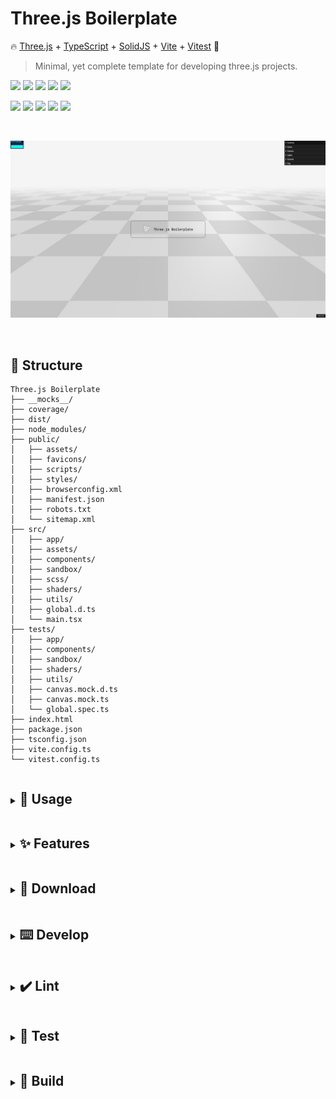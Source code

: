 # Three.js Boilerplate #

🔥 [Three.js](https://threejs.org/) + [TypeScript](https://www.typescriptlang.org/) + [SolidJS](https://www.solidjs.com/) + [Vite](https://vitejs.dev/) + [Vitest](https://vitest.dev/) 🚀

> Minimal, yet complete template for developing three.js projects.

![](https://img.shields.io/github/package-json/dependency-version/UstymUkhman/threejs-boilerplate/three?style=flat-square)
![](https://img.shields.io/github/package-json/dependency-version/UstymUkhman/threejs-boilerplate/dev/typescript?style=flat-square)
![](https://img.shields.io/github/package-json/dependency-version/UstymUkhman/threejs-boilerplate/solid-js?style=flat-square)
![](https://img.shields.io/github/package-json/dependency-version/UstymUkhman/threejs-boilerplate/dev/vite?style=flat-square)
![](https://img.shields.io/github/package-json/dependency-version/UstymUkhman/threejs-boilerplate/dev/vitest?style=flat-square)

![](https://img.shields.io/github/deployments/UstymUkhman/threejs-boilerplate/github-pages?style=flat-square)
![](https://img.shields.io/badge/coverage-100%25-brightgreen?style=flat-square)
![](https://img.shields.io/github/repo-size/UstymUkhman/threejs-boilerplate?color=yellowgreen&style=flat-square)
![](https://img.shields.io/github/package-json/v/UstymUkhman/threejs-boilerplate?color=orange&style=flat-square)
![](https://img.shields.io/github/license/UstymUkhman/threejs-boilerplate?color=lightgrey&style=flat-square)

<br />

[![](./public/assets/images/preview.jpg)](https://ustymukhman.github.io/threejs-boilerplate/dist)

<br />

## 📂 Structure ##

```
Three.js Boilerplate
├── __mocks__/
├── coverage/
├── dist/
├── node_modules/
├── public/
│   ├── assets/
│   ├── favicons/
│   ├── scripts/
│   ├── styles/
│   ├── browserconfig.xml
│   ├── manifest.json
│   ├── robots.txt
│   └── sitemap.xml
├── src/
│   ├── app/
│   ├── assets/
│   ├── components/
│   ├── sandbox/
│   ├── scss/
│   ├── shaders/
│   ├── utils/
│   ├── global.d.ts
│   └── main.tsx
├── tests/
│   ├── app/
│   ├── components/
│   ├── sandbox/
│   ├── shaders/
│   ├── utils/
│   ├── canvas.mock.d.ts
│   ├── canvas.mock.ts
│   └── global.spec.ts
├── index.html
├── package.json
├── tsconfig.json
├── vite.config.ts
└── vitest.config.ts
```

<details>
  <summary>
    <h2 style="display: inline-block;">🔌 Usage</h2>
  </summary>
  &emsp;&ensp;Simply click <b>Use this template</b> and <b>Create a new repository</b>.
  <br />
  &emsp;&ensp;This will initialize your own repository from this boilerplate.
</details>

<details>
  <summary>
    <h2 style="display: inline-block;">✨ Features</h2>
  </summary>

  <h3>&emsp;&emsp;&ensp;⚙️ Basic</h3>
  &emsp;&emsp;&emsp;&emsp;&emsp;&nbsp;&bull; Cross-platform <a href="./public/favicons" target="_blank">Favicons</a><br />
  &emsp;&emsp;&emsp;&emsp;&emsp;&nbsp;&bull; Meta tags for sharing on <a href="./index.html#L29-L34" target="_blank">Facebook</a> and <a href="./index.html#L36-L40" target="_blank">Twitter</a><br />
  &emsp;&emsp;&emsp;&emsp;&emsp;&nbsp;&bull; <a href="./index.html#L78-L84" target="_blank">Unsupported browser</a> and <a href="./index.html#L86-L94" target="_blank">disabled JavaScript</a> screens

  <h3>&emsp;&emsp;&ensp;🧩 Components</h3>
  &emsp;&emsp;&emsp;&emsp;&emsp;&nbsp;&bull; <a href="./src/app/index.tsx" target="_blank">Application</a> entry point<br />
  &emsp;&emsp;&emsp;&emsp;&emsp;&nbsp;&bull; <a href="./src/components/Logo/index.tsx" target="_blank">Logo</a> label component<br />
  &emsp;&emsp;&emsp;&emsp;&emsp;&nbsp;&bull; Current <a href="./src/components/Version/index.tsx" target="_blank">version</a> tag

  <h3>&emsp;&emsp;&ensp;🏝️ Sandbox</h3>
  &emsp;&emsp;&emsp;&emsp;&emsp;&nbsp;&bull; Simple three.js <a href="./src/sandbox/index.ts" target="_blank">scene</a> with:

  &emsp;&emsp;&emsp;&emsp;&emsp;&emsp;&nbsp;&#9702; Linear Fog<br />
  &emsp;&emsp;&emsp;&emsp;&emsp;&emsp;&nbsp;&#9702; Ground Plane<br />
  &emsp;&emsp;&emsp;&emsp;&emsp;&emsp;&nbsp;&#9702; Orbit Controls<br />
  &emsp;&emsp;&emsp;&emsp;&emsp;&emsp;&nbsp;&#9702; Stats Monitoring<br />
  &emsp;&emsp;&emsp;&emsp;&emsp;&emsp;&nbsp;&#9702; Perspective Camera<br />
  &emsp;&emsp;&emsp;&emsp;&emsp;&emsp;&nbsp;&#9702; Default WebGL2 Renderer<br />
  &emsp;&emsp;&emsp;&emsp;&emsp;&emsp;&nbsp;&#9702; Ambient & Directional Lighting

  &emsp;&emsp;&emsp;&emsp;&emsp;&nbsp;&bull; Scene <a href="./src/sandbox/Config.ts" target="_blank">configuration</a> file with initial parameter values.<br />
  &emsp;&emsp;&emsp;&emsp;&emsp;&nbsp;&bull; Custom checkerboard-like ground plane <a href="./src/sandbox/GroundMaterial.ts" target="_blank">material</a>.<br />
  &emsp;&emsp;&emsp;&emsp;&emsp;&nbsp;&bull; GUI <a href="./src/sandbox/GUIControls.ts" target="_blank">controls</a> built on top of <code>lil-gui</code>.<br />
  &emsp;&emsp;&emsp;&emsp;&emsp;&nbsp;&bull; **Uncharted 2** <a href="./src/sandbox/CustomToneMapping.ts" target="_blank">tone mapping</a> shader.

  <h3>&emsp;&emsp;&ensp;🎨 Shaders</h3>
  &emsp;&emsp;&emsp;&emsp;&emsp;&nbsp;&bull; Custom shader support through <a href="https://github.com/UstymUkhman/vite-plugin-glsl" target="_blank">vite-plugin-glsl</a>.<br />
  &emsp;&emsp;&emsp;&emsp;&emsp;&nbsp;&bull; Three.js shaders for <a href="./src/shaders/ground" target="_blank">ground</a> plane material.<br />
  &emsp;&emsp;&emsp;&emsp;&emsp;&nbsp;&bull; Three.js shaders for custom <a href="./src/shaders/mapping" target="_blank">tone mapping</a>.

  <h3>&emsp;&emsp;&ensp;🛠️ Utilities</h3>
  &emsp;&emsp;&emsp;&emsp;&emsp;&nbsp;&bull; <a href="./src/utils/Assets.ts" target="_blank">Assets</a> loading manager:

  &emsp;&emsp;&emsp;&emsp;&emsp;&emsp;&nbsp;&#9702; Promise based APIs<br />
  &emsp;&emsp;&emsp;&emsp;&emsp;&emsp;&nbsp;&#9702; Loading errors logging<br />
  &emsp;&emsp;&emsp;&emsp;&emsp;&emsp;&nbsp;&#9702; Start, Progress & Complete loading events<br />
  &emsp;&emsp;&emsp;&emsp;&emsp;&emsp;&nbsp;&#9702; <code>usePublicFolder</code> option for setting assets path<br />
  &emsp;&emsp;&emsp;&emsp;&emsp;&emsp;&nbsp;&#9702; Audio, GLTF/GLB, CubeTexture & Texture loaders

  &emsp;&emsp;&emsp;&emsp;&emsp;&nbsp;&bull; <a href="./src/utils/Array.ts" target="_blank">Array</a>, <a href="./src/utils/Color.ts" target="_blank">Color</a>, <a href="./src/utils/Number.ts" target="_blank">Number</a>, <a href="./src/utils/String.ts" target="_blank">String</a> & <code><a href="./src/utils/deepFreeze.ts" target="_blank">deepFreeze</a></code> methods.<br />
  &emsp;&emsp;&emsp;&emsp;&emsp;&nbsp;&bull; <a href="./src/utils/Elastic.ts" target="_blank">Elastic</a> Number, Vector3 and Vector3 classes.<br />
  &emsp;&emsp;&emsp;&emsp;&emsp;&nbsp;&bull; Custom <a href="./src/utils/Events.ts" target="_blank">Events</a> and EventEmitter manager.<br />
  &emsp;&emsp;&emsp;&emsp;&emsp;&nbsp;&bull; Mouse <a href="./src/utils/Wheel.ts" target="_blank">Wheel</a> normalization function.<br />
  &emsp;&emsp;&emsp;&emsp;&emsp;&nbsp;&bull; <code>debounce</code> and <code>throttle</code> <a href="./src/utils/Function.ts" target="_blank">function</a>s.<br />
  &emsp;&emsp;&emsp;&emsp;&emsp;&nbsp;&bull; <code><a href="./src/utils/RAF.ts" target="_blank">requestAnimationFrame</a></code> manager.<br />
  &emsp;&emsp;&emsp;&emsp;&emsp;&nbsp;&bull; Custom Web <a href="./src/utils/worker" target="_blank">Worker</a> manager.<br />
  &emsp;&emsp;&emsp;&emsp;&emsp;&nbsp;&bull; <a href="https://unity.com/" target="_blank">Unity</a>-like <code>Vector3</code> <a href="./src/utils/Direction.ts" target="_blank">direction</a>s.<br />
  &emsp;&emsp;&emsp;&emsp;&emsp;&nbsp;&bull; <a href="./src/utils/Spline.ts" target="_blank">Spline</a> interpolation manager.<br />
  &emsp;&emsp;&emsp;&emsp;&emsp;&nbsp;&bull; Screen <a href="./src/utils/Viewport.ts" target="_blank">Viewport</a> manager.

  <h3>&emsp;&emsp;&ensp;🧰 Miscellaneous</h3>
  &emsp;&emsp;&emsp;&emsp;&emsp;&nbsp;&bull; Scoped <a href="https://sass-lang.com/" target="_blank">SCSS</a> and common <a href="./src/scss/easings.scss" target="_blank">easing</a> functions.<br />
  &emsp;&emsp;&emsp;&emsp;&emsp;&nbsp;&bull; Support for common 3D <a href="./vite.config.ts#L9" target="_blank">formats</a>.<br />
  &emsp;&emsp;&emsp;&emsp;&emsp;&nbsp;&bull; Common <a href="./src/assets" target="_blank">assets</a> folders.<br />
  &emsp;&emsp;&emsp;&emsp;&emsp;&nbsp;&bull; <a href="https://web.dev/progressive-web-apps/" target="_blank">PWA</a>-ready <a href="./public/manifest.json" target="_blank">manifest</a>.<br />
  &emsp;&emsp;&emsp;&emsp;&emsp;&nbsp;&bull; <a href="./LICENSE" target="_blank">MIT</a> license.

  <h3>&emsp;&emsp;&ensp;📦 Package Manager</h3>
  &emsp;&emsp;&emsp;&emsp;&emsp;&nbsp;This project was build with <code><a href="https://pnpm.io/" target="_blank">pnpm</a></code>, but <code><a href="https://yarnpkg.com/" target="_blank">yarn</a></code> and <code><a href="https://www.npmjs.com/" target="_blank">npm</a></code> are also supported.<br />
  &emsp;&emsp;&emsp;&emsp;&emsp;&nbsp;Just replace <code>pnpm</code> in all commands below with <code>yarn</code> or <code>npm run</code>.<br />
  &emsp;&emsp;&emsp;&emsp;&emsp;&nbsp;For <code>npm</code> users, one exception is the installation, where it's <code>npm i</code>.

  <h3>&emsp;&emsp;&ensp;📈 Tests Coverage</h3>
  &emsp;&emsp;&emsp;&emsp;&emsp;&nbsp;All the code in the <code>src/</code> directory has been fully tested and has a <b>100%</b> code coverage.<br />
  <details>
    <summary>
      &emsp;&emsp;&emsp;&emsp;&nbsp;<b>Show me some numbers!</b><br /><br />
    </summary>
    &emsp;&emsp;&emsp;&emsp;&emsp;&nbsp;<img alt="Tests Coverage" src="./public/assets/images/tests.jpg" />
  </details>
</details>

<details>
  <summary>
    <h2 style="display: inline-block;">💾 Download</h2>
  </summary>
  &emsp;&ensp;<code>git clone https://github.com/UstymUkhman/threejs-boilerplate.git</code>
  <br />
  &emsp;&ensp;<code>cd threejs-boilerplate</code>
</details>

<details>
  <summary>
    <h2 style="display: inline-block;">⌨️ Develop</h2>
  </summary>
  &emsp;&ensp;<code>pnpm i</code>
  <br />
  &emsp;&ensp;<code>pnpm start</code>
</details>

<details>
  <summary>
    <h2 style="display: inline-block;">✔️ Lint</h2>
  </summary>
  &emsp;&ensp;<code>pnpm lint:js</code>
  <br />
  &emsp;&ensp;<code>pnpm lint:css</code>
</details>

<details>
  <summary>
    <h2 style="display: inline-block;">🧪 Test</h2>
  </summary>
  &emsp;&ensp;<code>pnpm test</code>
    <br />
  &emsp;&ensp;<code>pnpm test:watch</code>
    <br />
  &emsp;&ensp;<code>pnpm test:cover</code>
</details>

<details>
  <summary>
    <h2 style="display: inline-block;">🧱 Build</h2>
  </summary>
  &emsp;&ensp;<code>pnpm build</code>
  <br />
  &emsp;&ensp;<code>pnpm serve</code>
</details>
